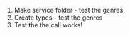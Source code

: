 1. Make service folder - test the genres
2. Create types - test the genres
3. Test the the call works!
